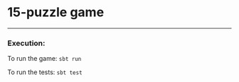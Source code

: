 # 15-puzzle game
----------------

### Execution:

To run the game: ``sbt run``

To run the tests: ``sbt test``
